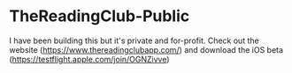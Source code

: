 # TheReadingClub-Public
I have been building this but it's private and for-profit. Check out the website (https://www.thereadingclubapp.com/) and download the iOS beta (https://testflight.apple.com/join/OGNZivve)
